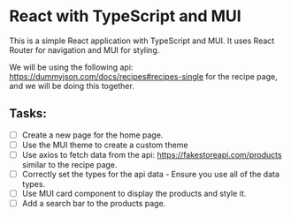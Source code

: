 # React with TypeScript and MUI

This is a simple React application with TypeScript and MUI. It uses React Router for navigation and MUI for styling.

We will be using the following api: https://dummyjson.com/docs/recipes#recipes-single for the recipe page, and we will be doing this together.

## Tasks:

-   [ ] Create a new page for the home page.
-   [ ] Use the MUI theme to create a custom theme
-   [ ] Use axios to fetch data from the api: https://fakestoreapi.com/products similar to the recipe page.
-   [ ] Correctly set the types for the api data - Ensure you use all of the data types.
-   [ ] Use MUI card component to display the products and style it.
-   [ ] Add a search bar to the products page.
